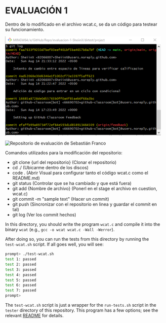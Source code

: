 # EVALUACIÓN 1

Dentro de lo modificado en el archivo wcat.c, se da un código para testear su funcionamiento.

![imagen de git bash](https://github.com/hacUPB/evaluacion-1-SheiinX/blob/main/dirTest/project/img/GitBash-GitLog.png)

![Repositorio de evaluación de Sebastián Franco](https://github.com/hacUPB/evaluacion-1-SheiinX)

Comandos utilizados para la modificación del repositorio:
- git clone {url del repositorio} (Clonar el repositorio)
- cd ./ (Ubicarme dentro de los discos)
- code . (Abrir Visual para configurar tanto el código wcat.c como el README.md)
- git status (Controlar que se ha cambiado y que está fuera)
- git add {Nombre de archivo} (Ponerl en el stage el archivo en cuestion, wcat.c)
- git commit -m "sample text" (Hacer un commit)
- git push (Sincronizar con el repositorio en linea y guardar el commit en tal)
- git log (Ver los commit hechos)

In this directory, you should write the program `wcat.c` and compile it into
the binary `wcat` (e.g., `gcc -o wcat wcat.c -Wall -Werror`).

After doing so, you can run the tests from this directory by running the
`test-wcat.sh` script. If all goes well, you will see:

```sh
prompt> ./test-wcat.sh
test 1: passed
test 2: passed
test 3: passed
test 4: passed
test 5: passed
test 6: passed
test 7: passed
prompt>
```

The `test-wcat.sh` script is just a wrapper for the `run-tests.sh` script in
the `tester` directory of this repository. This program has a few options; see
the relevant
[README](https://github.com/remzi-arpacidusseau/ostep-projects/blob/master/tester/README.md)
for details.



